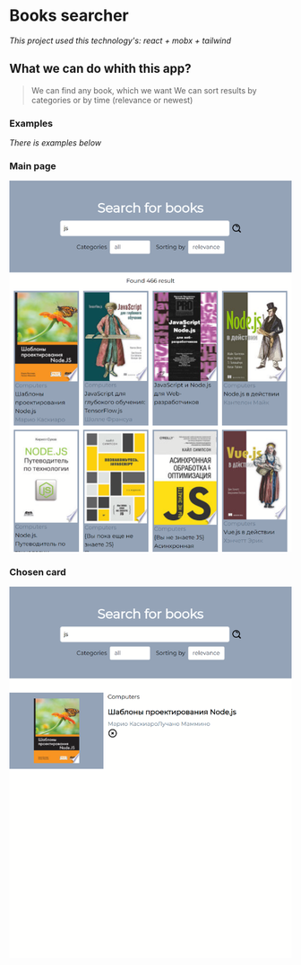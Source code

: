 # Books searcher

*This project used this technology's:
react + mobx + tailwind*

## What we can do whith this app?
>We can find any book, which we want
We can sort results by categories or by time (relevance or newest)

### Examples

*There is examples below*

### Main page
![](./src/assets/main.png)

### Chosen card
![](./src/assets/chosen.png)